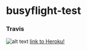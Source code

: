 # busyflight-test

### Travis

![alt text](https://travis-ci.org/ayhanugurlu/busyflight-test.svg?branch=master "Travis Status")
[link to Heroku!](ayhan-busyflight-test.herokuapp.com/swagger-ui.html)



